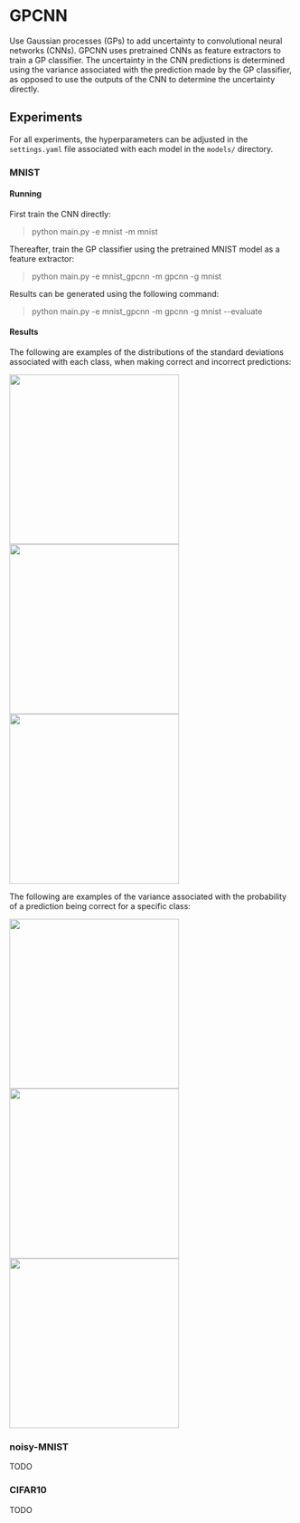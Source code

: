 # GPCNN

Use Gaussian processes (GPs) to add uncertainty to convolutional neural networks (CNNs). GPCNN uses pretrained CNNs as feature extractors to train a GP classifier. The uncertainty in the CNN predictions is determined using the variance associated with the prediction made by the GP classifier, as opposed to use the outputs of the CNN to determine the uncertainty directly.

## Experiments

For all experiments, the hyperparameters can be adjusted in the `settings.yaml` file associated with each model in the `models/` directory.

### MNIST

#### Running

First train the CNN directly:

> python main.py -e mnist -m mnist

Thereafter, train the GP classifier using the pretrained MNIST model as a feature extractor:

> python main.py -e mnist_gpcnn -m gpcnn -g mnist

Results can be generated using the following command:

> python main.py -e mnist_gpcnn -m gpcnn -g mnist --evaluate

#### Results

The following are examples of the distributions of the standard deviations associated with each class, when making correct and incorrect predictions:

<img src="https://www.dropbox.com/s/2eom7c6afy5gohp/class_0.png?raw=1" width="300"/> <img src="https://www.dropbox.com/s/mddg2906fdbx91y/class_4.png?raw=1" width="300"/> <img src="https://www.dropbox.com/s/qfmfxg80zrzxo4w/class_5.png?raw=1" width="300"/>

The following are examples of the variance associated with the probability of a prediction being correct for a specific class:

<img src="https://www.dropbox.com/s/yn18rum27kb8h72/class_0.png?raw=1" width="300"/> <img src="https://www.dropbox.com/s/b521rsl59f88xiv/class_4.png?raw=1" width="300"/> <img src="https://www.dropbox.com/s/b56jysopz2n5mou/class_6.png?raw=1" width="300"/>


### noisy-MNIST

TODO

### CIFAR10

TODO

